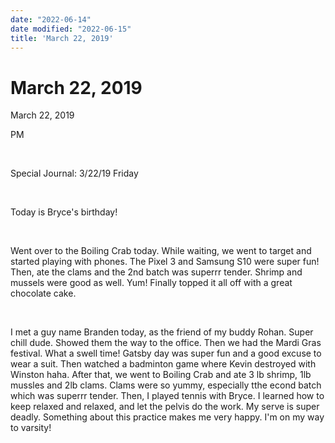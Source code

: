 ```yaml
---
date: "2022-06-14"
date modified: "2022-06-15"
title: 'March 22, 2019'
---
```


# March 22, 2019
March 22, 2019

PM

 

Special Journal: 3/22/19 Friday

 

Today is Bryce's birthday!

 

Went over to the Boiling Crab today. While waiting, we went to target and started playing with phones. The Pixel 3 and Samsung S10 were super fun! Then, ate the clams and the 2nd batch was superrr tender. Shrimp and mussels were good as well. Yum! Finally topped it all off with a great chocolate cake.

 

I met a guy name Branden today, as the friend of my buddy Rohan. Super chill dude. Showed them the way to the office. Then we had the Mardi Gras festival. What a swell time! Gatsby day was super fun and a good excuse to wear a suit. Then watched a badminton game where Kevin destroyed with Winston haha. After that, we went to Boiling Crab and ate 3 lb shrimp, 1lb mussles and 2lb clams. Clams were so yummy, especially tthe econd batch which was superrr tender. Then, I played tennis with Bryce. I learned how to keep relaxed and relaxed, and let the pelvis do the work. My serve is super deadly. Something about this practice makes me very happy. I'm on my way to varsity!
